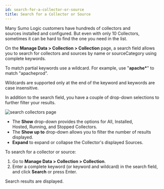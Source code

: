 ```yaml
---
id: search-for-a-collector-or-source
title: Search for a Collector or Source
---
```



Many Sumo Logic customers have hundreds of collectors and sources installed and configured. But even with only 10 Collectors, sometimes it can be hard to find the one you need in the list.

On the **Manage Data \> Collection \> Collection** page, a search field allows you to search for collectors and sources by name or sourceCategory using complete keywords.

To match partial keywords use a wildcard. For example, use "**apache\***" to match "apacheprod".

Wildcards are supported only at the end of the keyword and keywords are case insensitive.

In addition to the search field, you have a couple of drop-down selections to further filter your results.

![search collectors page](/img/collector/search-collectors-page.png)

* The **Show** drop-down provides the options for All, Installed, Hosted, Running, and Stopped Collectors.
* The **Show up to** drop-down allows you to filter the number of results displayed.
* **Expand** to expand or collapse the Collector's displayed Sources.

To search for a collector or source:

1. Go to **Manage Data \> Collection \> Collection**.
1. Enter a complete keyword (or keyword and wildcard) in the search field, and click **Search** or press Enter.

Search results are displayed.

